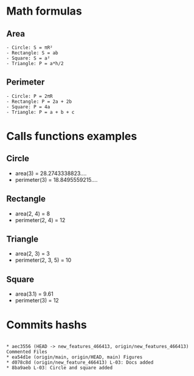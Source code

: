 # Math formulas
## Area
```
- Circle: S = πR²
- Rectangle: S = ab
- Square: S = a²
- Triangle: P = a*h/2
```

## Perimeter
```
- Circle: P = 2πR
- Rectangle: P = 2a + 2b
- Square: P = 4a
- Triangle: P = a + b + c
```

# Calls functions examples
## Circle
- area(3) = 28.2743338823....
- perimeter(3) = 18.8495559215....
## Rectangle
- area(2, 4) = 8
- perimeter(2, 4) = 12
## Triangle
- area(2, 3) = 3
- perimeter(2, 3, 5) = 10
## Square
- area(3.1) = 9.61
- perimeter(3) = 12


# Commits hashs
```

* aec3556 (HEAD -> new_features_466413, origin/new_features_466413) Commented Files
* ea54d1e (origin/main, origin/HEAD, main) Figures
* d078c8d (origin/new_feature_466413) L-03: Docs added
* 8ba9aeb L-03: Circle and square added

```